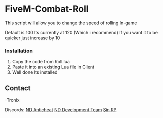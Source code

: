 # FiveM-Combat-Roll

This script will allow you to change the speed of rolling In-game

Default is 100
Its currently at 120 (Which i recommend) If you want it to be quicker just increase by 10

### Installation
1. Copy the code from Roll.lua
2. Paste it into an existing Lua file in Client
3. Well done Its installed

<!-- CONTACT -->
## Contact

-Tronix 

Discords: 
[ND Anticheat](https://discord.com/invite/ndac)
[ND Development Team](https://discord.gg/nsdev)
[Sin RP](https://discord.gg/sinrp)

